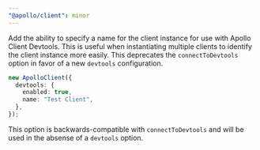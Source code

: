 ```yaml
---
"@apollo/client": minor
---
```


Add the ability to specify a name for the client instance for use with Apollo Client Devtools. This is useful when instantiating multiple clients to identify the client instance more easily. This deprecates the `connectToDevtools` option in favor of a new `devtools` configuration.

```ts
new ApolloClient({
  devtools: {
    enabled: true,
    name: "Test Client",
  },
});
```

This option is backwards-compatible with `connectToDevtools` and will be used in the absense of a `devtools` option.

